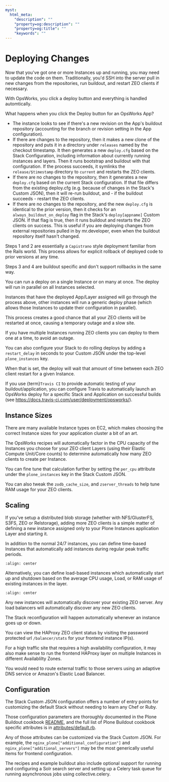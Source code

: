 ```yaml
---
myst:
  html_meta:
    "description": ""
    "property=og:description": ""
    "property=og:title": ""
    "keywords": ""
---
```


# Deploying Changes

Now that you've got one or more Instances up and running, you may need to update the code on them.
Traditionally, you'd SSH into the server pull in new changes from the repositories, run buildout, and restart ZEO clients if necessary.

With OpsWorks, you click a deploy button and everything is handled automtically.

What happens when you click the Deploy button for an OpsWorks App?

- The instance looks to see if there's a new revision on the App's buildout repository (accounting for the branch or revision setting in the App configuration).
- If there are changes to the repository, then it makes a new clone of the repository and puts it in a directory under `releases` named by the checkout timestamp. It then generates a new `deploy.cfg` based on the Stack Configuration, including information about currently running instances and layers. Then it runs bootstrap and buildout with that configuration. If the process succeeds, it symlinks the `release/$timestamp` directory to `current` and restarts the ZEO clients.
- If there are no changes to the repository, then it generates a new `deploy.cfg` based on the current Stack configuration.
  If that file differs from the existing deploy.cfg (e.g. because of changes in the Stack's Custom JSON), then it will re-run buildout,
  and - if the buildout succeeds - restart the ZEO clients.
- If there are no changes to the repository, and the new `deploy.cfg` is identical to the prior version,
  then it checks for an `always_buildout_on_deploy` flag in the Stack's `deploy[appname]` Custom JSON.
  If that flag is true, then it runs buildout and restarts the ZEO clients on success.
  This is useful if you are deploying changes from external repositories pulled in by mr.developer, even when the buildout repository itself hasn't changed.

Steps 1 and 2 are essentially a `Capistrano` style deployment familiar from the Rails world.
This process allows for explicit rollback of deployed code to prior versions at any time.

Steps 3 and 4 are buildout specific and don't support rollbacks in the same way.

You can run a deploy on a single Instance or on many at once.
The deploy will run in parallel on all Instances selected.

Instances that have the deployed App/Layer assigned will go through the process above, other instances will run a generic deploy phase
(which allows those Instances to update their configuration in parallel).

This process creates a good chance that all your ZEO clients will be restarted at once, causing a temporary outage and a slow site.

If you have multiple Instances running ZEO clients you can deploy to them one at a time, to avoid an outage.

You can also configure your Stack to do rolling deploys by adding a `restart_delay` in seconds to your Custom
JSON under the top-level `plone_instances` key.

When that is set, the deploy will wait that amount of time between each ZEO client restart for a given Instance.

If you use {term}`Travis CI` to provide automatic testing of your buildout/application, you can configure Travis to automatically
launch an OpsWorks deploy for a specific Stack and Application on successful builds (see <https://docs.travis-ci.com/user/deployment/opsworks/>).

## Instance Sizes

There are many available Instance types on EC2, which makes choosing the correct Instance sizes for your application cluster a bit of an art.

The OpsWorks recipes will automatically factor in the CPU capacity of the Instances you choose for your ZEO client Layers
(using their Elastic Compute Unit/Core counts) to determine automatically how many ZEO clients to create per Instance.

You can fine tune that calculation further by setting the `per_cpu` attribute under the `plone_instances` key in the Stack Custom JSON.

You can also tweak the `zodb_cache_size`, and `zserver_threads` to help tune RAM usage for your ZEO clients.

## Scaling

If you've setup a distributed blob storage (whether with NFS/GlusterFS, S3FS, ZEO or Relstorage),
adding more ZEO clients is a simple matter of defining a new instance assigned only to your Plone Instances application Layer and starting it.

In addition to the normal 24/7 instances, you can define time-based Instances that automatically add instances during regular peak traffic periods.

```{figure} ../_static/time-based-instances.png
:align: center
```

Alternatively, you can define load-based instances which automatically start up and shutdown based on the average CPU usage, Load,
or RAM usage of existing instances in the layer.

```{figure} ../_static/load-based-instances.png
:align: center
```

Any new instances will automatically discover your existing ZEO server.
Any load balancers will automatically discover any new ZEO clients.

The Stack reconfiguration will happen automatically whenever an instance goes up or down.

You can view the HAProxy ZEO client status by visiting the password protected url `/balancer/stats` for your frontend instance IP(s).

For a high traffic site that requires a high availability configuration, it may also make sense to run the frontend HAProxy layer
on multiple Instances in different Availablilty Zones.

You would need to route external traffic to those servers using an adaptive DNS service or Amazon's Elastic Load Balancer.

## Configuration

The Stack Custom JSON configuration offers a number of entry points for customizing the default Stack without needing to learn any Chef or Ruby.

Those configuration parameters are thoroughly documented in the Plone Buildout cookbook [README],
and the full list of Plone Buildout cookbook specific attributes is in [attributes/default.rb].

Any of those attributes can be customized via the Stack Custom JSON.
For example, the `nginx_plone["additional_configuration"]` and `nginx_plone["additional_servers"]`
may be the most generically useful items for frontend configuration.

The recipes and example buildout also include optional support for running and configuring a Solr search server and setting
up a Celery task queue for running asynchronous jobs using collective.celery.

[attributes/default.rb]: https://github.com/alecpm/opsworks-web-python/blob/master/plone_buildout/attributes/default.rb
[readme]: https://github.com/alecpm/opsworks-web-python/blob/master/plone_buildout/README.md
